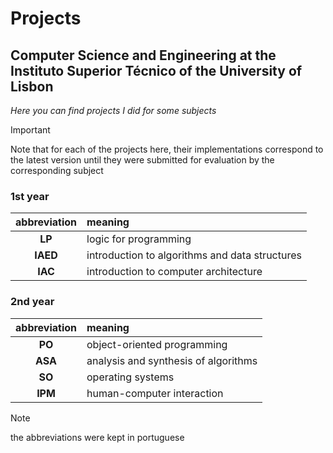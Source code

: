 # Projects
## Computer Science and Engineering at the Instituto Superior Técnico of the University of Lisbon

*Here you can find projects I did for some subjects*

> [!IMPORTANT]
> Note that for each of the projects here, their implementations correspond to the latest version until they were submitted for evaluation by the corresponding subject

### 1st year
| abbreviation | meaning |
|:---:|:---|
| __LP__ | logic for programming |
| __IAED__ | introduction to algorithms and data structures |
| __IAC__ | introduction to computer architecture |

### 2nd year
| abbreviation | meaning |
|:---:|:---|
| __PO__ | object-oriented programming |
| __ASA__ | analysis and synthesis of algorithms |
| __SO__ | operating systems |
| __IPM__ | human-computer interaction |


> [!NOTE]
> the abbreviations were kept in portuguese